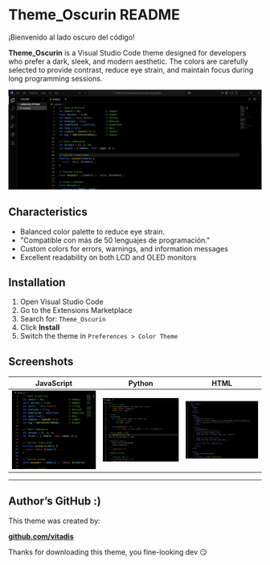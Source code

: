 # Theme_Oscurin README

¡Bienvenido al lado oscuro del código!

**Theme_Oscurin** is a Visual Studio Code theme designed for developers who prefer a dark, sleek, and modern aesthetic. The colors are carefully selected to provide contrast, reduce eye strain, and maintain focus during long programming sessions.

![Theme_Oscurin Preview](images/preview.png)

## Characteristics

- Balanced color palette to reduce eye strain.
- "Compatible con más de 50 lenguajes de programación."
- Custom colors for errors, warnings, and information messages
- Excellent readability on both LCD and OLED monitors

## Installation

1. Open Visual Studio Code  
2. Go to the Extensions Marketplace  
3. Search for: `Theme_Oscurin`  
4. Click **Install**  
5. Switch the theme in `Preferences > Color Theme`

## Screenshots

| JavaScript | Python | HTML |
|------------|--------|------|
| ![js](images/js.png) | ![py](images/python.png) | ![html](images/html.png) |

---

## Author’s GitHub :)

This theme was created by:

**[github.com/vitadis](https://github.com/vitadis)**

Thanks for downloading this theme, you fine-looking dev 😏